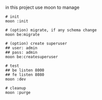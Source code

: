 in this project use moon to manage

```
# init 
moon :init

# (option) migrate, if any schema change
moon be:migrate

# (option) create superuser
## user: admin
## pass: admin
moon be:createsuperuser

# test
## be listen 8000
## fe listen 8080
moon :dev

# cleanup
moon :purge
```
